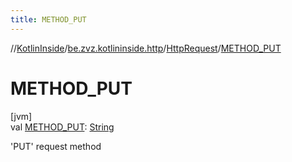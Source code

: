 ```yaml
---
title: METHOD_PUT
---
```

//[KotlinInside](../../../index.html)/[be.zvz.kotlininside.http](../index.html)/[HttpRequest](index.html)/[METHOD_PUT](-m-e-t-h-o-d_-p-u-t.html)



# METHOD_PUT



[jvm]\
val [METHOD_PUT](-m-e-t-h-o-d_-p-u-t.html): [String](https://docs.oracle.com/javase/7/docs/api/java/lang/String.html)



'PUT' request method




